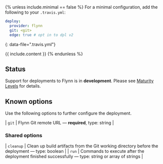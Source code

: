 {% unless include.minimal == false %}
For a minimal configuration, add the following to your `.travis.yml`:

```yaml
deploy:
  provider: flynn
  git: <git>
  edge: true # opt in to dpl v2
```
{: data-file=".travis.yml"}



{{ include.content }}
{% endunless %}

## Status

Support for deployments to Flynn is in **development**. Please see [Maturity Levels](/user/deployment-v2/#maturity-levels) for details.
## Known options

Use the following options to further configure the deployment.

| `git` | Flynn Git remote URL &mdash; **required**, type: string |

### Shared options

| `cleanup` | Clean up build artifacts from the Git working directory before the deployment &mdash; type: boolean |
| `run` | Commands to execute after the deployment finished successfully &mdash; type: string or array of strings |



